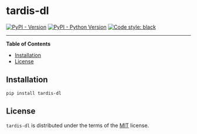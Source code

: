 # tardis-dl

[![PyPI - Version](https://img.shields.io/pypi/v/tardis-dl.svg)](https://pypi.org/project/tardis-dl)
[![PyPI - Python Version](https://img.shields.io/pypi/pyversions/tardis-dl.svg)](https://pypi.org/project/tardis-dl)
[![Code style: black](https://img.shields.io/badge/code%20style-black-000000.svg)](https://github.com/psf/black)

-----

**Table of Contents**

- [Installation](#installation)
- [License](#license)

## Installation

```console
pip install tardis-dl
```

## License

`tardis-dl` is distributed under the terms of the [MIT](https://spdx.org/licenses/MIT.html) license.
